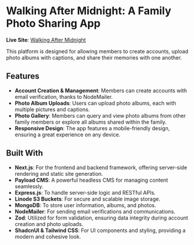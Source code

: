 # Walking After Midnight: A Family Photo Sharing App

**Live Site**: [Walking After Midnight](https://www.walkingaftermidnight.com)

This platform is designed for allowing members to create accounts, upload photo albums with captions, and share their memories with one another.

## Features

- **Account Creation & Management**: Members can create accounts with email verification, thanks to NodeMailer.
- **Photo Album Uploads**: Users can upload photo albums, each with multiple pictures and captions.
- **Photo Gallery**: Members can query and view photo albums from other family members or explore all albums shared within the family.
- **Responsive Design**: The app features a mobile-friendly design, ensuring a great experience on any device.

## Built With

- **Next.js**: For the frontend and backend framework, offering server-side rendering and static site generation.
- **Payload CMS**: A powerful headless CMS for managing content seamlessly.
- **Express.js**: To handle server-side logic and RESTful APIs.
- **Linode S3 Buckets**: For secure and scalable image storage.
- **MongoDB**: To store user information, albums, and photos.
- **NodeMailer**: For sending email verifications and communications.
- **Zod**: Utilized for form validation, ensuring data integrity during account creation and photo uploads.
- **ShadcnUI & Tailwind CSS**: For UI components and styling, providing a modern and cohesive look.
